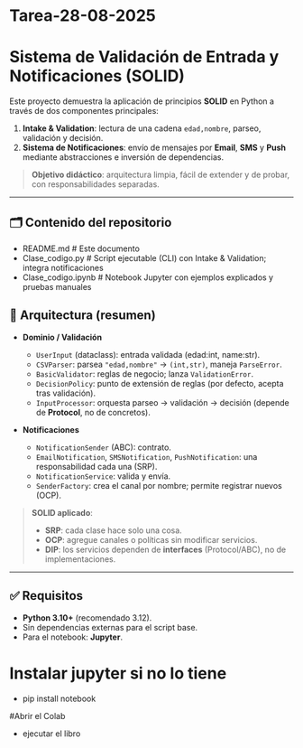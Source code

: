 # Tarea-28-08-2025
# Sistema de Validación de Entrada y Notificaciones (SOLID)

Este proyecto demuestra la aplicación de principios **SOLID** en Python a través de dos componentes principales:

1. **Intake & Validation**: lectura de una cadena `edad,nombre`, parseo, validación y decisión.
2. **Sistema de Notificaciones**: envío de mensajes por **Email**, **SMS** y **Push** mediante abstracciones e inversión de dependencias.

> **Objetivo didáctico**: arquitectura limpia, fácil de extender y de probar, con responsabilidades separadas.

---

## 🗂️ Contenido del repositorio
- README.md # Este documento
- Clase_codigo.py # Script ejecutable (CLI) con Intake & Validation; integra notificaciones
- Clase_codigo.ipynb # Notebook Jupyter con ejemplos explicados y pruebas manuales

## 🧱 Arquitectura (resumen)

- **Dominio / Validación**
  - `UserInput` (dataclass): entrada validada (edad:int, name:str).
  - `CSVParser`: parsea `"edad,nombre"` → `(int,str)`, maneja `ParseError`.
  - `BasicValidator`: reglas de negocio; lanza `ValidationError`.
  - `DecisionPolicy`: punto de extensión de reglas (por defecto, acepta tras validación).
  - `InputProcessor`: orquesta parseo → validación → decisión (depende de **Protocol**, no de concretos).

- **Notificaciones**
  - `NotificationSender` (ABC): contrato.
  - `EmailNotification`, `SMSNotification`, `PushNotification`: una responsabilidad cada una (SRP).
  - `NotificationService`: valida y envía.
  - `SenderFactory`: crea el canal por nombre; permite registrar nuevos (OCP).

> **SOLID aplicado**:  
> - **SRP**: cada clase hace solo una cosa.  
> - **OCP**: agregue canales o políticas sin modificar servicios.  
> - **DIP**: los servicios dependen de **interfaces** (Protocol/ABC), no de implementaciones.

---

## ✅ Requisitos

- **Python 3.10+** (recomendado 3.12).
- Sin dependencias externas para el script base.  
- Para el notebook: **Jupyter**.

# Instalar jupyter si no lo tiene
- pip install notebook

#Abrir el Colab
- ejecutar el libro
